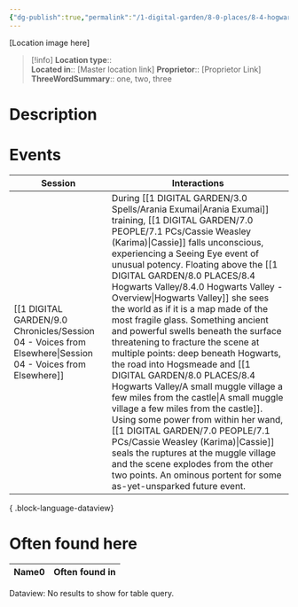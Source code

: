 ```yaml
---
{"dg-publish":true,"permalink":"/1-digital-garden/8-0-places/8-4-hogwarts-valley/a-small-muggle-village-a-few-miles-from-the-castle/","tags":["#place","hogwarts-valley","muggle"]}
---
```


[Location image here]
>[!info]
>**Location type**::  
>**Located in**:: [Master location link]
>**Proprietor**:: [Proprietor Link]
>**ThreeWordSummary**:: one, two, three 

# Description


# Events

| Session                                                                                                       | Interactions                                                                                                                                                                                                                                                                                                                                                                                                                                                                                                                                                                                                                                                                                                                                            |
| ------------------------------------------------------------------------------------------------------------- | ------------------------------------------------------------------------------------------------------------------------------------------------------------------------------------------------------------------------------------------------------------------------------------------------------------------------------------------------------------------------------------------------------------------------------------------------------------------------------------------------------------------------------------------------------------------------------------------------------------------------------------------------------------------------------------------------------------------------------------------------------- |
| [[1 DIGITAL GARDEN/9.0 Chronicles/Session 04 - Voices from Elsewhere\|Session 04 - Voices from Elsewhere]] | During [[1 DIGITAL GARDEN/3.0 Spells/Arania Exumai\|Arania Exumai]] training, [[1 DIGITAL GARDEN/7.0 PEOPLE/7.1 PCs/Cassie Weasley (Karima)\|Cassie]] falls unconscious, experiencing a Seeing Eye event of unusual potency. Floating above the [[1 DIGITAL GARDEN/8.0 PLACES/8.4 Hogwarts Valley/8.4.0 Hogwarts Valley - Overview\|Hogwarts Valley]] she sees the world as if it is a map made of the most fragile glass. Something ancient and powerful swells beneath the surface threatening to fracture the scene at multiple points: deep beneath Hogwarts, the road into Hogsmeade and [[1 DIGITAL GARDEN/8.0 PLACES/8.4 Hogwarts Valley/A small muggle village a few miles from the castle\|A small muggle village a few miles from the castle]]. Using some power from within her wand, [[1 DIGITAL GARDEN/7.0 PEOPLE/7.1 PCs/Cassie Weasley (Karima)\|Cassie]] seals the ruptures at the muggle village and the scene explodes from the other two points. An ominous portent for some as-yet-unsparked future event. |

{ .block-language-dataview}

# Often found here

<div><table class="dataview table-view-table"><thead class="table-view-thead"><tr class="table-view-tr-header"><th class="table-view-th"><span>Name</span><span class="dataview small-text">0</span></th><th class="table-view-th"><span>Often found in</span></th></tr></thead><tbody class="table-view-tbody"></tbody></table><div class="dataview dataview-error-box"><p class="dataview dataview-error-message">Dataview: No results to show for table query.</p></div></div>
